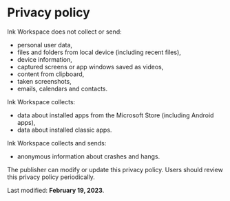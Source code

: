 # Privacy policy

Ink Workspace does not collect or send: 
- personal user data,
- files and folders from local device (including recent files),
- device information,
- captured screens or app windows saved as videos,
- content from clipboard,
- taken screenshots,
- emails, calendars and contacts.

Ink Workspace collects: 
- data about installed apps from the Microsoft Store (including Android apps),
- data about installed classic apps.

Ink Workspace collects and sends:
- anonymous information about crashes and hangs.

The publisher can modify or update this privacy policy. Users should review this privacy policy periodically.

Last modified: **February 19, 2023**.